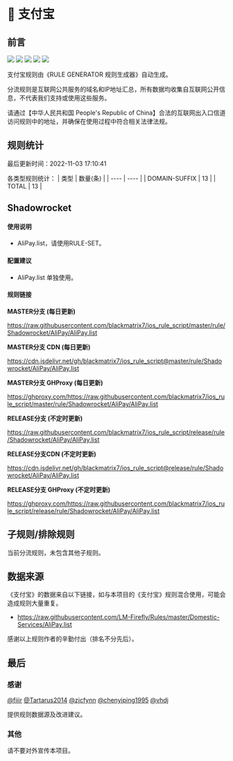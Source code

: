 # 🧸 支付宝

## 前言

![](https://shields.io/badge/-移除重复规则-ff69b4) ![](https://shields.io/badge/-DOMAIN与DOMAIN--SUFFIX合并-green) ![](https://shields.io/badge/-DOMAIN--SUFFIX间合并-critical) ![](https://shields.io/badge/-DOMAIN--SUFFIX与DOMAIN--KEYWORD合并-blue) ![](https://shields.io/badge/-IP--CIDR(6)合并-blueviolet) 

支付宝规则由《RULE GENERATOR 规则生成器》自动生成。

分流规则是互联网公共服务的域名和IP地址汇总，所有数据均收集自互联网公开信息，不代表我们支持或使用这些服务。

请通过【中华人民共和国 People's Republic of China】合法的互联网出入口信道访问规则中的地址，并确保在使用过程中符合相关法律法规。

## 规则统计

最后更新时间：2022-11-03 17:10:41

各类型规则统计：
| 类型 | 数量(条)  | 
| ---- | ----  |
| DOMAIN-SUFFIX | 13  | 
| TOTAL | 13  | 


## Shadowrocket 

#### 使用说明
- AliPay.list，请使用RULE-SET。

#### 配置建议
- AliPay.list 单独使用。

#### 规则链接
**MASTER分支 (每日更新)**

https://raw.githubusercontent.com/blackmatrix7/ios_rule_script/master/rule/Shadowrocket/AliPay/AliPay.list

**MASTER分支 CDN (每日更新)**

https://cdn.jsdelivr.net/gh/blackmatrix7/ios_rule_script@master/rule/Shadowrocket/AliPay/AliPay.list

**MASTER分支 GHProxy (每日更新)**

https://ghproxy.com/https://raw.githubusercontent.com/blackmatrix7/ios_rule_script/master/rule/Shadowrocket/AliPay/AliPay.list

**RELEASE分支 (不定时更新)**

https://raw.githubusercontent.com/blackmatrix7/ios_rule_script/release/rule/Shadowrocket/AliPay/AliPay.list

**RELEASE分支CDN (不定时更新)**

https://cdn.jsdelivr.net/gh/blackmatrix7/ios_rule_script@release/rule/Shadowrocket/AliPay/AliPay.list

**RELEASE分支 GHProxy (不定时更新)**

https://ghproxy.com/https://raw.githubusercontent.com/blackmatrix7/ios_rule_script/release/rule/Shadowrocket/AliPay/AliPay.list

## 子规则/排除规则


当前分流规则，未包含其他子规则。

## 数据来源

《支付宝》的数据来自以下链接，如与本项目的《支付宝》规则混合使用，可能会造成规则大量重复。

- https://raw.githubusercontent.com/LM-Firefly/Rules/master/Domestic-Services/AliPay.list


感谢以上规则作者的辛勤付出（排名不分先后）。

## 最后

### 感谢

[@fiiir](https://github.com/fiiir) [@Tartarus2014](https://github.com/Tartarus2014) [@zjcfynn](https://github.com/zjcfynn) [@chenyiping1995](https://github.com/chenyiping1995) [@vhdj](https://github.com/vhdj)

提供规则数据源及改进建议。

### 其他

请不要对外宣传本项目。